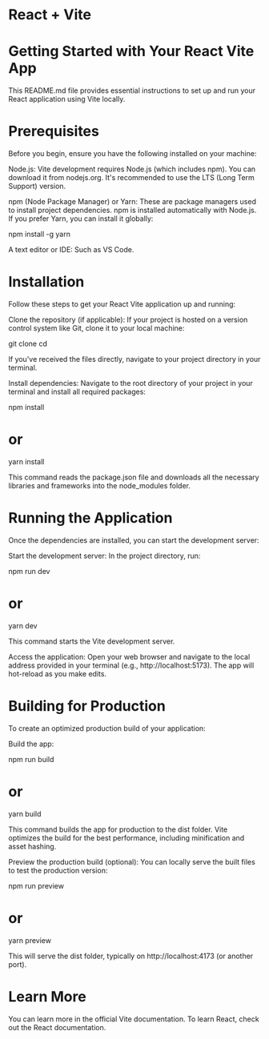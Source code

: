 # React + Vite

#  Getting Started with Your React Vite App
This README.md file provides essential instructions to set up and run your React application using Vite locally.

#  Prerequisites
Before you begin, ensure you have the following installed on your machine:

Node.js: Vite development requires Node.js (which includes npm). You can download it from nodejs.org. It's recommended to use the LTS (Long Term Support) version.

npm (Node Package Manager) or Yarn: These are package managers used to install project dependencies. npm is installed automatically with Node.js. If you prefer Yarn, you can install it globally:

npm install -g yarn

A text editor or IDE: Such as VS Code.

#  Installation
Follow these steps to get your React Vite application up and running:

Clone the repository (if applicable):
If your project is hosted on a version control system like Git, clone it to your local machine:

git clone <your-repository-url>
cd <your-project-folder>

If you've received the files directly, navigate to your project directory in your terminal.

Install dependencies:
Navigate to the root directory of your project in your terminal and install all required packages:

npm install
# or
yarn install

This command reads the package.json file and downloads all the necessary libraries and frameworks into the node_modules folder.

#  Running the Application
Once the dependencies are installed, you can start the development server:

Start the development server:
In the project directory, run:

npm run dev
# or
yarn dev

This command starts the Vite development server.

Access the application:
Open your web browser and navigate to the local address provided in your terminal (e.g., http://localhost:5173). The app will hot-reload as you make edits.

#  Building for Production
To create an optimized production build of your application:

Build the app:

npm run build
# or
yarn build

This command builds the app for production to the dist folder. Vite optimizes the build for the best performance, including minification and asset hashing.

Preview the production build (optional):
You can locally serve the built files to test the production version:

npm run preview
# or
yarn preview

This will serve the dist folder, typically on http://localhost:4173 (or another port).

# Learn More
You can learn more in the official Vite documentation.
To learn React, check out the React documentation.